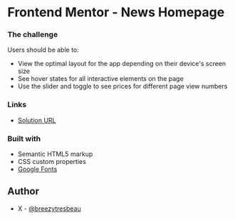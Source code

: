 # Frontend Mentor - News Homepage

### The challenge

Users should be able to:

- View the optimal layout for the app depending on their device's screen size
- See hover states for all interactive elements on the page
- Use the slider and toggle to see prices for different page view numbers

### Links

- [Solution URL](https://your-solution-url.com)

### Built with

- Semantic HTML5 markup
- CSS custom properties
- [Google Fonts](https://fonts.google.com/)

## Author

- X - [@breezytresbeau](https://www.x.com/breezytresbeau)
